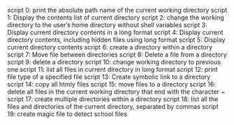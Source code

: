 script 0: print the absolute path name of the current working directory
script 1: Display the contents list of current directory
script 2: change the working directory to the user’s home directory without shell variables
script 3: Display current directory contents in a long format
script 4: Display current directory contents, including hidden files using long format
script 5: Display current directory contents
script 6: create a directory within a directory
script 7: Move file between directories
script 8: Delete a file from a directory
script 9: delete a directory
script 10: change working directory to previous one
script 11: list all files in current directory in long format
script 12: print file type of a specified file
script 13: Create symbolic link to a directory
script 14: copy all htmly files
script 15: move files to a directory
script 16:  delete all files in the current working directory that end with the character ~
script 17: create multiple directories within a directory
script 18:  list all the files and directories of the current directory, separated by commas
script 19: create magic file to detect school files
